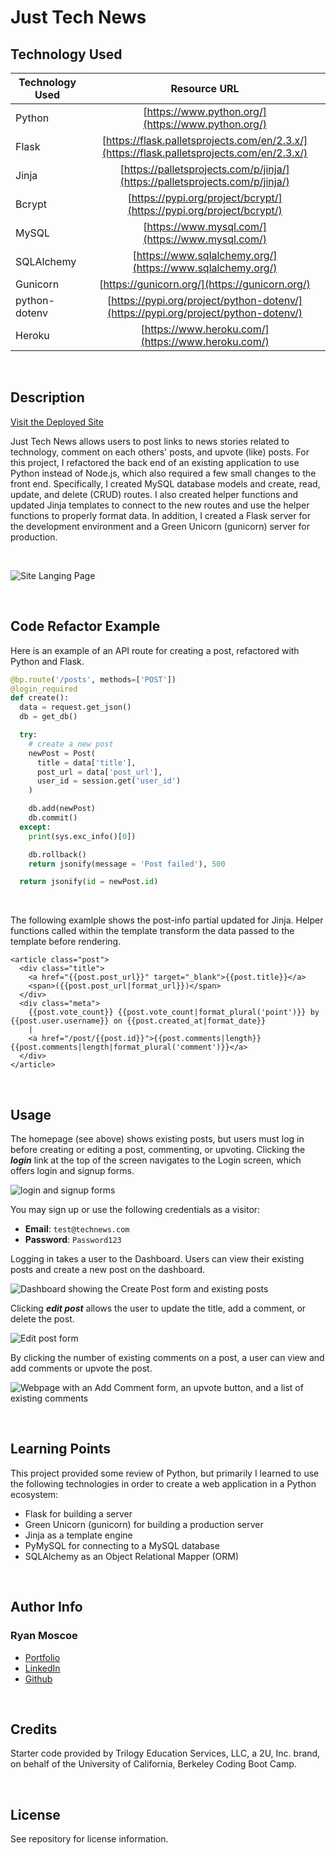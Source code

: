 # Just Tech News

## Technology Used 

| Technology Used         | Resource URL           | 
| ------------- |:-------------:| 
| Python    | [https://www.python.org/](https://www.python.org/) | 
| Flask    | [https://flask.palletsprojects.com/en/2.3.x/](https://flask.palletsprojects.com/en/2.3.x/)      |   
| Jinja | [https://palletsprojects.com/p/jinja/](https://palletsprojects.com/p/jinja/)     |    
| Bcrypt | [https://pypi.org/project/bcrypt/](https://pypi.org/project/bcrypt/) |
| MySQL | [https://www.mysql.com/](https://www.mysql.com/) |
| SQLAlchemy  | [https://www.sqlalchemy.org/](https://www.sqlalchemy.org/) |
| Gunicorn | [https://gunicorn.org/](https://gunicorn.org/) |
| python-dotenv | [https://pypi.org/project/python-dotenv/](https://pypi.org/project/python-dotenv/) |
| Heroku | [https://www.heroku.com/](https://www.heroku.com/) |

<br/>

## Description 

[Visit the Deployed Site](https://just-tech-news-rmoscoe.herokuapp.com/)

Just Tech News allows users to post links to news stories related to technology, comment on each others' posts, and upvote (like) posts. For this project, I refactored the back end of an existing application to use Python instead of Node.js, which also required a few small changes to the front end. Specifically, I created MySQL database models and create, read, update, and delete (CRUD) routes. I also created helper functions and updated Jinja templates to connect to the new routes and use the helper functions to properly format data. In addition, I created a Flask server for the development environment and a Green Unicorn (gunicorn) server for production.

<br/>

![Site Langing Page](./assets/images/homepage.png)

<br/>

## Code Refactor Example

Here is an example of an API route for creating a post, refactored with Python and Flask.


```python
@bp.route('/posts', methods=['POST'])
@login_required
def create():
  data = request.get_json()
  db = get_db()

  try:
    # create a new post
    newPost = Post(
      title = data['title'],
      post_url = data['post_url'],
      user_id = session.get('user_id')
    )

    db.add(newPost)
    db.commit()
  except:
    print(sys.exc_info()[0])

    db.rollback()
    return jsonify(message = 'Post failed'), 500

  return jsonify(id = newPost.id)
```

<br/>

The following examlple shows the post-info partial updated for Jinja. Helper functions called within the template transform the data passed to the template before rendering.

```jinja
<article class="post">
  <div class="title">
    <a href="{{post.post_url}}" target="_blank">{{post.title}}</a>
    <span>({{post.post_url|format_url}})</span>
  </div>
  <div class="meta">
    {{post.vote_count}} {{post.vote_count|format_plural('point')}} by {{post.user.username}} on {{post.created_at|format_date}}
    |
    <a href="/post/{{post.id}}">{{post.comments|length}} {{post.comments|length|format_plural('comment')}}</a>
  </div>
</article>
```

<br/>

## Usage 

The homepage (see above) shows existing posts, but users must log in before creating or editing a post, commenting, or upvoting. Clicking the ***login*** link at the top of the screen navigates to the Login screen, which offers login and signup forms.

![login and signup forms](./assets/images/login.png)

You may sign up or use the following credentials as a visitor:
* **Email**: `test@technews.com`
* **Password**: `Password123`

Logging in takes a user to the Dashboard. Users can view their existing posts and create a new post on the dashboard.

![Dashboard showing the Create Post form and existing posts](./assets/images/dashboard.png)

Clicking ***edit post*** allows the user to update the title, add a comment, or delete the post.

![Edit post form](./assets/images/edit.png)

By clicking the number of existing comments on a post, a user can view and add comments or upvote the post.

![Webpage with an Add Comment form, an upvote button, and a list of existing comments](./assets/images/comment.png)

<br/>

## Learning Points 

This project provided some review of Python, but primarily I learned to use the following technologies in order to create a web application in a Python ecosystem:
* Flask for building a server
* Green Unicorn (gunicorn) for building a production server
* Jinja as a template engine
* PyMySQL for connecting to a MySQL database
* SQLAlchemy as an Object Relational Mapper (ORM)

<br/>

## Author Info

### Ryan Moscoe 

* [Portfolio](https://rmoscoe.github.io/my-portfolio/)
* [LinkedIn](https://www.linkedin.com/in/ryan-moscoe-8652973/)
* [Github](https://github.com/rmoscoe)

<br/>

## Credits

Starter code provided by Trilogy Education Services, LLC, a 2U, Inc. brand, on behalf of the University of California, Berkeley Coding Boot Camp.

<br/>

## License

See repository for license information.